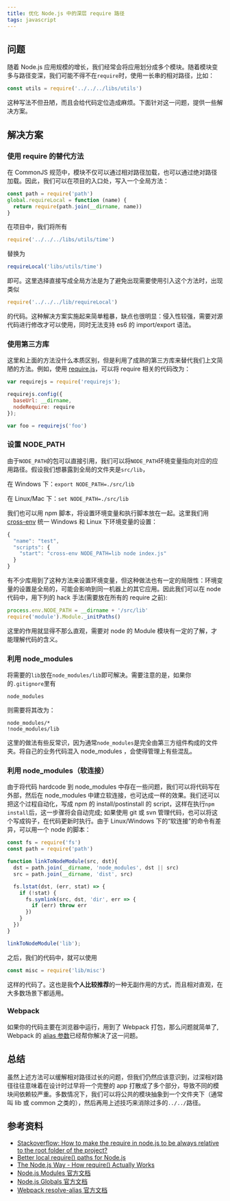 ```yaml
---
title: 优化 Node.js 中的深层 require 路径
tags: javascript
---
```


## 问题
随着 Node.js 应用规模的增长，我们经常会将应用划分成多个模块。随着模块变多与路径变深，我们可能不得不在`require`时，使用一长串的相对路径，比如：
```javascript
const utils = require('../../../libs/utils')
```
这种写法不但丑陋，而且会给代码定位造成麻烦。下面针对这一问题，提供一些解决方案。

## 解决方案
### 使用 require 的替代方法
在 CommonJS 规范中，模块不仅可以通过相对路径加载，也可以通过绝对路径加载。因此，我们可以在项目的入口处，写入一个全局方法：
```javascript
const path = require('path')
global.requireLocal = function (name) {
  return require(path.join(__dirname, name))
}
```
在项目中，我们将所有
```javascript
require('../../../libs/utils/time')
```
替换为
```javascript
requireLocal('libs/utils/time')
```
即可。这里选择直接写成全局方法是为了避免出现需要使用引入这个方法时，出现类似
```javascript
require('../../../lib/requireLocal')
```
的代码。这种解决方案实施起来简单粗暴，缺点也很明显：侵入性较强，需要对源代码进行修改才可以使用，同时无法支持 es6 的 import/export 语法。

### 使用第三方库
这里和上面的方法没什么本质区别，但是利用了成熟的第三方库来替代我们上文简陋的方法。例如，使用 [require.js](http://requirejs.org/docs/node.html)，可以将 require 相关的代码改为：
```javascript
var requirejs = require('requirejs');

requirejs.config({
  baseUrl: __dirname,
  nodeRequire: require
});

var foo = requirejs('foo')
```

### 设置 NODE_PATH
由于`NODE_PATH`的包可以直接引用，我们可以将`NODE_PATH`环境变量指向对应的应用路径。假设我们想暴露到全局的文件夹是`src/lib`，

在 Windows 下：`export NODE_PATH=./src/lib`

在 Linux/Mac 下：`set NODE_PATH=./src/lib`

我们也可以用 npm 脚本，将设置环境变量和执行脚本放在一起。这里我们用 [cross-env](https://github.com/kentcdodds/cross-env) 统一 Windows 和 Linux 下环境变量的设置：
```javascript
{
  "name": "test",
  "scripts": {
    "start": "cross-env NODE_PATH=lib node index.js"
  }
}
```
有不少库用到了这种方法来设置环境变量，但这种做法也有一定的局限性：环境变量的设置是全局的，可能会影响到同一机器上的其它应用。因此我们可以在 node 代码中，用下列的 hack 手法(需要放在所有的 require 之前):
```javascript
process.env.NODE_PATH = __dirname + '/src/lib'
require('module').Module._initPaths()
```
这里的作用就显得不那么直观，需要对 node 的 Module 模块有一定的了解，才能理解代码的含义。

### 利用 node_modules
将需要的`lib`放在`node_modules/lib`即可解决。需要注意的是，如果你的`.gitignore`里有
```
node_modules
```
则需要将其改为：
```
node_modules/*
!node_modules/lib
```
这里的做法有些反常识，因为通常`node_modules`是完全由第三方组件构成的文件夹。将自己的业务代码混入 node_modules ，会使得管理上有些混乱。

### 利用 node_modules（软连接）
由于将代码 hardcode 到 node_modules 中存在一些问题，我们可以将代码写在外部，然后在 node_modules 中建立软连接，也可达成一样的效果。我们还可以把这个过程自动化，写成 npm 的 install/postinstall 的 script，这样在执行`npm install`后，这一步骤将会自动完成; 如果使用 git 或 svn 管理代码，也可以将这个写成钩子，在代码更新时执行。由于 Linux/Windows 下的“软连接”的命令有差异，可以用一个 node 的脚本：
```javascript
const fs = require('fs')
const path = require('path')

function linkToNodeModule(src, dst){
  dst = path.join(__dirname, 'node_modules', dst || src)
  src = path.join(__dirname, 'dist', src)

  fs.lstat(dst, (err, stat) => {
    if (!stat) {
      fs.symlink(src, dst, 'dir', err => {
        if (err) throw err
      })
    }
  })
}

linkToNodeModule('lib');
```
之后，我们的代码中，就可以使用
```javascript
const misc = require('lib/misc')
```
这样的代码了。这也是我**个人比较推荐**的一种无副作用的方式，而且相对直观，在大多数场景下都适用。

### Webpack
如果你的代码主要在浏览器中运行，用到了 Webpack 打包，那么问题就简单了, Webpack 的 [alias 参数](https://webpack.github.io/docs/configuration.html#resolve-alias)已经帮你解决了这一问题。

## 总结
虽然上述方法可以缓解相对路径过长的问题，但我们仍然应该意识到，过深相对路径往往意味着在设计时过早将一个完整的 app 打散成了多个部分，导致不同的模块间依赖较严重。多数情况下，我们可以将公共的模块抽象到一个文件夹下（通常叫 lib 或 common 之类的），然后再用上述技巧来消除过多的`../../`路径。

## 参考资料
- [Stackoverflow: How to make the require in node.js to be always relative to the root folder of the project?](http://stackoverflow.com/questions/10860244/how-to-make-the-require-in-node-js-to-be-always-relative-to-the-root-folder-of-t)
- [Better local require() paths for Node.js](https://gist.github.com/branneman/8048520)
- [The Node.js Way - How require() Actually Works](http://fredkschott.com/post/2014/06/require-and-the-module-system/)
- [Node.js Modules 官方文档](https://nodejs.org/api/modules.html)
- [Node.js Globals 官方文档](https://nodejs.org/api/globals.html#globals_require)
- [Webpack resolve-alias 官方文档](https://webpack.github.io/docs/configuration.html#resolve-alias)
